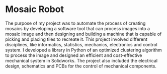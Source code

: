 # Mosaic Robot

The purpose of my project was to automate the process of creating mosaics by developing a software tool that can process images into a mosaic image and then designing and building a machine that is capable of picking and placing tiles to recreate it. This  project involved different disciplines, like informatics, statistics, mechanics, electronics and control system.
I developed a library in Python of an optimized clustering algorithm to process the image and designed an efficient and cost-effective mechanical system in Solidworks. The project also included the electrical design, schematics and PCBs for the control of mechanical components.



